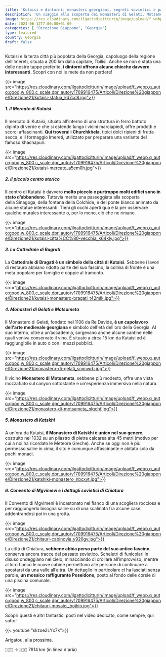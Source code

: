 ```yaml
---
title: 'Kutaisi e dintorni: monasteri georgiani, segreti sovietici e panorami mozzafiato'
description: 'Un viaggio alla scoperta dei monasteri di Gelati, Motsameta e Katskhi, della Cattedrale di Bagrati e dei tesori nascosti di Chiatura, tra echi sovietici e panorami mozzafiato.'
image: https://res.cloudinary.com/ilgattodicitturin/image/upload/f_webp,q_auto:good,w_800,c_scale,dpr_auto/v1713011125/Articoli/Direzione%20giappone/Direzione21/cabinovia-abbandonata_jez808.jpg
date: 2024-06-12T7:00:00+01:00
categories: [ "Direzione Giappone", "Georgia"]
type: featured  
country: Georgia 
draft: false
---
```


Kutaisi è la terza città più popolata della Georgia, capoluogo della regione dell’Imereti, situata a 200 km dalla capitale, Tbilisi. 
Anche se non è stata una delle nostre tappe preferite, **i dintorni offrono alcune chicche davvero interessanti.** 
Scopri con noi le mete da non perdere!

{{< image src="https://res.cloudinary.com/ilgattodicitturin/image/upload/f_webp,q_auto:good,w_800,c_scale,dpr_auto/v1709916475/Articoli/Direzione%20giappone/Direzione21/kutaisi-statua_kd7cc8.jpg">}} 

##### 1. Il Mercato di Kutaisi

Il mercato di Kutaisi, situato all'interno di una struttura in ferro battuto dipinto di verde e che si estende lungo i vicini marciapiedi, offre prodotti e scorci affascinanti. **Qui troverai i Churchkhela**, tipici dolci ripieni di frutta secca, e il formaggio Imereti, utilizzato per preparare una variante del famoso khachapuri. 

{{< image src="https://res.cloudinary.com/ilgattodicitturin/image/upload/f_webp,q_auto:good,w_800,c_scale,dpr_auto/v1709916475/Articoli/Direzione%20giappone/Direzione21/kutaisi-mercato_a5em0h.jpg">}} 

##### 2. Il piccolo centro storico

Il centro di Kutaisi è davvero **molto piccolo e purtroppo molti edifici sono in stato d’abbandono**. Tuttavia merita una passeggiata alla scoperta della Sinagoga, della fontana della Colchide, e del ponte bianco animato da alcune statue interessanti. Tieni gli occhi aperti qua e là per osservare qualche murales interessante o, per lo meno, ciò che ne rimane. 

{{< image src="https://res.cloudinary.com/ilgattodicitturin/image/upload/f_webp,q_auto:good,w_800,c_scale,dpr_auto/v1709916475/Articoli/Direzione%20giappone/Direzione21/kutaisi-citta%CC%80-vecchia_k64kly.jpg">}} 

##### 3. La Cattedrale di Bagrati

La **Cattedrale di Bragati è un simbolo della città di Kutaisi**. Sebbene i lavori di restauro abbiano ridotto parte del suo fascino, la collina di fronte è una meta popolare per famiglie e coppie al tramonto.

{{< image src="https://res.cloudinary.com/ilgattodicitturin/image/upload/f_webp,q_auto:good,w_800,c_scale,dpr_auto/v1709916475/Articoli/Direzione%20giappone/Direzione21/kutaisi-monastero-bragati_t42mlk.jpg">}} 

##### 4. Monasteri di Gelati e Motsameta

Il Monastero di Gelati, fondato nel 1106 da Re Davide, **è un capolavoro dell'arte medievale georgiana** e simbolo dell'età dell'oro della Georgia. Al suo interno, oltre a un’accademia, sorgevano anche alcune cantine nelle quali veniva conservato il vino.
È situato a circa 15 km da Kutaisi ed è raggiungibile in auto o con i mezzi pubblici. 

{{< image src="https://res.cloudinary.com/ilgattodicitturin/image/upload/f_webp,q_auto:good,w_800,c_scale,dpr_auto/v1709916475/Articoli/Direzione%20giappone/Direzione21/monastero-di-gelati_smmwrb.jpg">}} 

Il vicino **Monastero di Motsameta**, sebbene più modesto, offre una vista mozzafiato sul canyon sottostante e un'esperienza immersiva nella natura.

{{< image src="https://res.cloudinary.com/ilgattodicitturin/image/upload/f_webp,q_auto:good,w_800,c_scale,dpr_auto/v1709916475/Articoli/Direzione%20giappone/Direzione21/monastero-di-motsameta_plqchf.jpg">}} 

##### 5. Monastero di Katskhi

A un'ora da Kutaisi, **il Monastero di Katskhi è unico nel suo genere**, costruito nel 1032 su un pilastro di pietra calcarea alta 45 metri (motivo per cui a noi ha ricordato le Meteore Greche). Anche se oggi non è più permesso salire in cima, il sito è comunque affascinante e abitato solo da pochi monaci.

{{< image src="https://res.cloudinary.com/ilgattodicitturin/image/upload/f_webp,q_auto:good,w_800,c_scale,dpr_auto/v1709916475/Articoli/Direzione%20giappone/Direzione21/katshiki-monastero_nbcxyt.jpg">}} 

##### 6. Convento di Mgvimevi e i dettagli sovietici di Chiatura 

Il Convento di Mgvimeni è incastonato nel fianco di una scogliera rocciosa e per raggiungerlo bisogna salire su di una scalinata fra alcune case, addentrandosi poi in una grotta.

{{< image src="https://res.cloudinary.com/ilgattodicitturin/image/upload/f_webp,q_auto:good,w_800,c_scale,dpr_auto/v1709916475/Articoli/Direzione%20giappone/Direzione21/chitauri-cabinovia_y920gv.jpg">}} 

La città di Chiatura, **sebbene abbia perso parte del suo antico fascino**, conserva ancora tracce del passato sovietico. Scheletri di funicolari in disuso ondeggiano nel cielo, minacciando di crollare all’improvviso, mentre al loro fianco le nuove cabine permettono alle persone di continuare a spostarsi da una valle all’altra. Un dettaglio in particolare ci ha lasciati senza parole, **un mosaico raffigurante Poseidone**, posto al fondo delle corsie di una piscina comunale.

{{< image src="https://res.cloudinary.com/ilgattodicitturin/image/upload/f_webp,q_auto:good,w_800,c_scale,dpr_auto/v1709916475/Articoli/Direzione%20giappone/Direzione21/chitauri-mosaici_bojhip.jpg">}} 

Scopri questi e altri fantastici posti nel video dedicato, come sempre, qui sotto!

{{< youtube "skzoe2LYx7k">}}

Arigatou, alla prossima.

🇮🇹 → 🇯🇵 7914 km (in linea d'aria)

